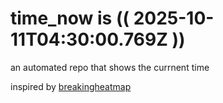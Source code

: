 # time_now is (( 2025-10-11T04:30:00.769Z ))

an automated repo that shows the currnent time

inspired by [breakingheatmap](https://github.com/breakingheatmap/breakingheatmap)